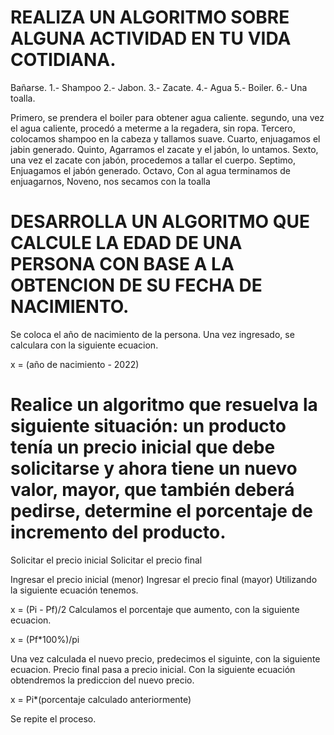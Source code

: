 # REALIZA UN ALGORITMO SOBRE ALGUNA ACTIVIDAD EN TU VIDA COTIDIANA.

Bañarse.
1.- Shampoo
2.- Jabon.
3.- Zacate.
4.- Agua
5.- Boiler.
6.- Una toalla.

Primero, se prendera el boiler para obtener agua caliente.
segundo, una vez el agua caliente, procedó a meterme a la regadera, sin ropa.
Tercero, colocamos shampoo en la cabeza y tallamos suave.
Cuarto, enjuagamos el jabin generado.
Quinto, Agarramos el zacate y el jabón, lo untamos.
Sexto, una vez el zacate con jabón, procedemos a tallar el cuerpo.
Septimo, Enjuagamos el jabón generado.
Octavo, Con al agua terminamos de enjuagarnos,
Noveno, nos secamos con la toalla

# DESARROLLA UN ALGORITMO QUE CALCULE LA EDAD DE UNA PERSONA CON BASE A LA OBTENCION DE SU FECHA DE NACIMIENTO.

Se coloca el año de nacimiento de la persona.
Una vez ingresado, se calculara con la siguiente ecuacion.

x = (año de nacimiento - 2022)


# Realice un algoritmo que resuelva la siguiente situación: un producto tenía un precio inicial que debe solicitarse y ahora tiene un nuevo valor, mayor, que también deberá pedirse, determine el porcentaje de incremento del producto. 

Solicitar el precio inicial
Solicitar el precio final

Ingresar el precio inicial (menor)
Ingresar el precio final (mayor)
Utilizando la siguiente ecuación tenemos.

x = (Pi - Pf)/2
Calculamos el porcentaje que aumento, con la siguiente ecuacion.

x = (Pf*100%)/pi

Una vez calculada el nuevo precio, predecimos el siguinte, con la siguiente ecuacion.
Precio final pasa a precio inicial.
Con la siguiente ecuación obtendremos la prediccion del nuevo precio.

x = Pi*(porcentaje calculado anteriormente)

Se repite el proceso.
